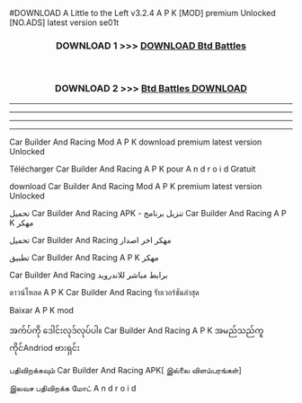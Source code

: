 #DOWNLOAD A Little to the Left v3.2.4 A P K [MOD] premium Unlocked [NO.ADS] latest version se01t 



<div align="center">

<h3>DOWNLOAD 1 >>> <a href="https://getmod1.web.app/?judule=Btd Battles">DOWNLOAD Btd Battles</a></h3><br>

<h3>DOWNLOAD 2 >>> <a href="https://getmod1.web.app/?judule=Btd Battles">Btd Battles DOWNLOAD </a></h3>

</div>


----------------------------------------------------------

----------------------------------------------------------

----------------------------------------------------------

----------------------------------------------------------


Car Builder And Racing  Mod A P K download premium latest version Unlocked

Télécharger  Car Builder And Racing  A P K pour A n d r o i d Gratuit

download Car Builder And Racing  Mod A P K premium latest version Unlocked

تحميل Car Builder And Racing  APK - تنزيل برنامج Car Builder And Racing  A P K مهكر

تحميل Car Builder And Racing  مهكر اخر اصدار

تطبيق Car Builder And Racing  A P K مهكر

Car Builder And Racing  برابط مباشر للاندرويد

ดาวน์โหลด A P K Car Builder And Racing  รับเวอร์ชันล่าสุด

Baixar A P K mod

အက်ပ်ကို ဒေါင်းလုဒ်လုပ်ပါ။ Car Builder And Racing  A P K အမည်သည်ကူကိုင်Andriod ဗားရှင်း

பதிவிறக்கவும் Car Builder And Racing  APK[ இல்லை விளம்பரங்கள்] 
 
இலவச பதிவிறக்க மோட் A n d r o i d



